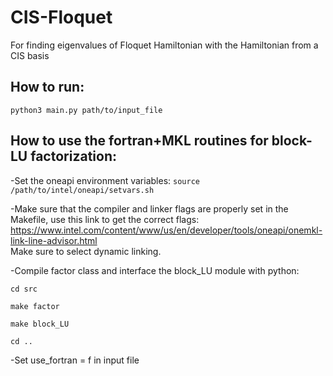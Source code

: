 # CIS-Floquet
For finding eigenvalues of Floquet Hamiltonian with the Hamiltonian from a CIS basis

## How to run:
  ```python3 main.py path/to/input_file```


## How to use the fortran+MKL routines for block-LU factorization:
  
  -Set the oneapi environment variables: 
    ```source /path/to/intel/oneapi/setvars.sh```
  
  -Make sure that the compiler and linker flags are properly set in the Makefile,
    use this link to get the correct flags: 
    https://www.intel.com/content/www/us/en/developer/tools/oneapi/onemkl-link-line-advisor.html \
    Make sure to select dynamic linking.
  
  -Compile factor class and interface the block_LU module with python:
    
    cd src
    
    make factor
    
    make block_LU
    
    cd ..
  
  
  -Set use_fortran = f in input file
